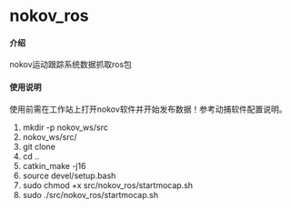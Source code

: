 # nokov_ros

#### 介绍
nokov运动跟踪系统数据抓取ros包

#### 使用说明

使用前需在工作站上打开nokov软件并开始发布数据！参考动捕软件配置说明。

1.  mkdir -p nokov_ws/src
2.  nokov_ws/src/
3.  git clone 
4.  cd ..
5.  catkin_make -j16
6.  source devel/setup.bash
7.  sudo chmod +x src/nokov_ros/startmocap.sh
8.  sudo ./src/nokov_ros/startmocap.sh

